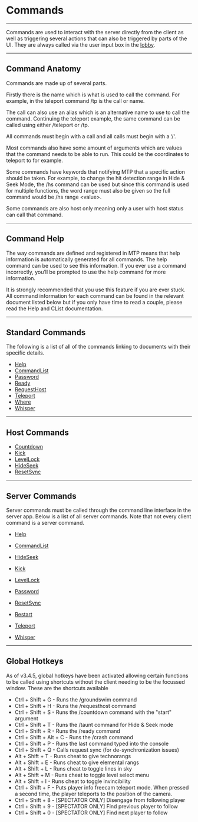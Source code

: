 # Commands

---

Commands are used to interact with the server directly from the client as well as triggering several actions that can also be triggered by parts of the UI. They are always called via the user input box in the [lobby](../LobbyUI.md).

---

## Command Anatomy

Commands are made up of several parts. 

Firstly there is the name which is what is used to call the command. For example, in the teleport command /tp is the call or name. 

The call can also use an alias which is an alternative name to use to call the command. Continuing the teleport example, the same command can be called using either /teleport or /tp. 

All commands must begin with a call and all calls must begin with a ‘/‘. 

Most commands also have some amount of arguments which are values that the command needs to be able to run. This could be the coordinates to teleport to for example.

Some commands have keywords that notifying MTP that a specific action should be taken. For example, to change the hit detection range  in Hide & Seek Mode, the /hs command can be used but since this command is used for multiple functions, the word range must also be given so the full command would be /hs range \<value\>.

Some commands are also host only meaning only a user with host status can call that command.

---

## Command Help

The way commands are defined and registered in MTP means that help information is automatically generated for all commands. The help command can be used to see this information. If you ever use a command incorrectly, you’ll be prompted to use the help command for more information. 

It is strongly recommended that you use this feature if you are ever stuck. All command information for each command can be found in the relevant document listed below but if you only have time to read a couple, please read the Help and CList documentation.

---

## Standard Commands

The following is a list of all of the commands linking to documents with their specific details.

- [Help](./HelpCommand.md)
- [CommandList](./CommandListCommand.md)
- [Password](./PasswordCommand.md)
- [Ready](./ReadyCommand.md)
- [RequestHost](./RequestHostCommand.md)
- [Teleport](./TeleportCommand.md)
- [Where](./WhereCommand.md)
- [Whisper](./WhisperCommand.md)

___

## Host Commands

- [Countdown](./CountdownCommand.md)
- [Kick](./KickCommand.md)
- [LevelLock](./LevelLockCommand.md)
- [HideSeek](./HideSeekCommand.md)
- [ResetSync](./ResetSyncCommand.md)

___

## Server Commands

Server commands must be called through the command line interface in the server app. Below is a list of all server commands. Note that not every client command is a server command.

- [Help](./HelpCommand.md)

- [CommandList](./CommandListCommand.md)

- [HideSeek](./HideSeekCommand.md)

- [Kick](./KickCommand.md)

- [LevelLock](./LevelLockCommand.md)

- [Password](./PasswordCommand.md)

- [ResetSync](./ResetSyncCommand.md)

- [Restart](./RestartCommand.md)

- [Teleport](./TeleportCommand.md)

- [Whisper](./WhisperCommand.md)

---

## Global Hotkeys

As of v3.4.5, global hotkeys have been activated allowing certain functions to be called using shortcuts without the client needing to be the focussed window.
These are the shortcuts available
- Ctrl + Shift + G - Runs the /groundswim command
- Ctrl + Shift + H - Runs the /requesthost command
- Ctrl + Shift + S - Runs the /countdown command with the "start" argument
- Ctrl + Shift + T - Runs the /taunt command for Hide & Seek mode
- Ctrl + Shift + R - Runs the /ready command
- Ctrl + Shift + Alt + C - Runs the /crash command
- Ctrl + Shift + P - Runs the last command typed into the console
- Ctrl + Shift + Q - Calls request sync (for de-synchronization issues)
- Alt + Shift + T - Runs cheat to give technorangs
- Alt + Shift + E - Runs cheat to give elemental rangs
- Alt + Shift + L - Runs cheat to toggle lines in sky
- Alt + Shift + M - Runs cheat to toggle level select menu
- Alt + Shift + I - Runs cheat to toggle invincibility
- Ctrl + Shift + F - Puts player info freecam teleport mode. When pressed a second time, the player teleports to the position of the camera.
- Ctrl + Shift + 8 - \[SPECTATOR ONLY] Disengage from following player
- Ctrl + Shift + 9 - \[SPECTATOR ONLY] Find previous player to follow
- Ctrl + Shift + 0 - \[SPECTATOR ONLY] Find next player to follow
